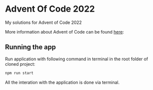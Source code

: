 # Advent Of Code 2022
My solutions for Advent of Code 2022

More information about Advent of Code can be found [here](https://adventofcode.com/2022/): 

## Running the app
Run application with following command in terminal in the root folder of cloned project:
```bash
npm run start
```
All the interation with the application is done via terminal.
